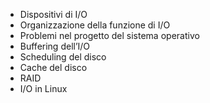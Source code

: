 - Dispositivi di I/O
- Organizzazione della funzione di I/O
- Problemi nel progetto del sistema operativo
- Buffering dell’I/O
- Scheduling del disco
- Cache del disco
- RAID
- I/O in Linux